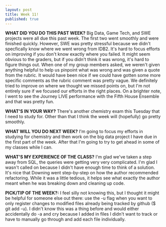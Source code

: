 ```yaml
---
layout: post
title: Week 11!
published: true
---
```


**WHAT DID YOU DO THIS PAST WEEK?** Big Data, Game Tech, and SWE projects were all due this past week. The first two went smoothly and were finished quickly. However, SWE was pretty stressful because we didn't specfically know where we went wrong from IDB2. It's hard to focus efforts on improving if you don't know exactly where you failed. It might seem obvious to the graders, but if you didn't think it was wrong, it's hard to figure things out. When one of my group members asked, we weren't given anything helpful to help us pinpoint what was wrong and was given a quote from the rubric. It would have been nice if we could have gotten some more specific comments as the rubric comment was pretty vague. We definitely tried to improve on where we thought we missed points on, but I'm not entirely sure if we focused our efforts in the right places. On a brighter note, I went to see the Journey LIVE performance with the Fifth House Ensemble and that was pretty fun.

**WHAT'S IN YOUR WAY?** There's another chemistry exam this Tuesday that I need to study for. Other than that I think the week will (hopefully) go pretty smoothly.

**WHAT WILL YOU DO NEXT WEEK?** I'm going to focus my efforts in studying for chemistry and then work on the big data project I have due in the first part of the week. After that I'm going to try to get ahead in some of my classes while I can.

**WHAT'S MY EXPERIENCE OF THE CLASS?** I'm glad we've taken a step away from SQL, the queries were getting very very complicated. I'm glad I wasn't called on because I didn't have enough time to think of a solution. It's nice that Downing went step-by-step on how the author recommended refactoring. While it was a little tedious, it helps see what exactly the author meant when he was breaking down and cleaning up code.

**PICK/TIP OF THE WEEK?:** I feel silly not knowing this, but I thought it might be helpful for someone else out there: use the -u flag when you want to only register changes to modified files already being tracked by github ($ git add -u). I didn't know this was a thing before and would either accidentally do -a and cry because I added in files I didn't want to track or have to manually go through and add each file individually.
